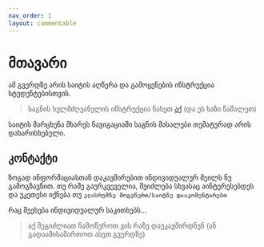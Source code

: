```yaml
---
nav_order: 1
layout: commentable
---
```

# მთავარი
ამ გვერდზე არის საიტის აღწერა და გამოყენების ინსტრუქცია სტუდენტებისთვის.

> საგნის ხელმძღვანელის ინსტრუქცია ნახეთ [აქ](./usage) (და ეს ხაზი წაშალეთ)

საიტის მარცხენა მხარეს ნავიგაციაში საგნის მასალები თემატურად არის დახარისხებული. 

## კონტაქტი
ზოგად ინფორმაციასთან დაკავშირებით ინდივიდუალურ მეილს ნუ გამოგზავნით. თუ რამე გაურკვეველია, შეიძლება სხვასაც აინტერესებდეს და უკეთესი იქნება თუ `კლასრუმზე მოგვწერთ/საიტზე დააკომენტარებთ`

რაც შეეხება ინდივიდუალურ საკითხებს...
> აქ შეგიძლიათ ჩამოწეროთ ვის რაზე დაუკავშირდნენ (ან გადაამისამართოთ ასეთ გვერდზე)
